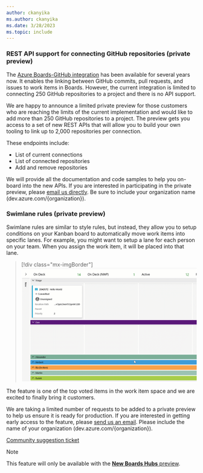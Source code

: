 ```yaml
---
author: ckanyika
ms.author: ckanyika
ms.date: 3/28/2023
ms.topic: include
---
```


### REST API support for connecting GitHub repositories (private preview)

The [Azure Boards-GitHub integration](/azure/devops/boards/github/?view=azure-devops&preserve-view=true) has been available for several years now. It enables the linking between GitHub commits, pull requests, and issues to work items in Boards.  However, the current integration is limited to connecting 250 GitHub repositories to a project and there is no API support.

We are happy to announce a limited private preview for those customers who are reaching the limits of the current implementation and would like to add more than 250 GitHub repositories to a project. The preview gets you access to a set of new REST APIs that will allow you to build your own tooling to link up to 2,000 repositories per connection.

These endpoints include:
* List of current connections
* List of connected repositories
* Add and remove repositories

We will provide all the documentation and code samples to help you on-board into the new APIs. If you are interested in participating in the private preview, please [email us directly](mailto:dahellem@microsoft.com). Be sure to include your organization name (dev.azure.com/{organization}).

### Swimlane rules (private preview)

Swimlane rules are similar to style rules, but instead, they allow you to setup conditions on your Kanban board to automatically move work items into specific lanes. For example, you might want to setup a lane for each person on your team. When you assign the work item, it will be placed into that lane.

> [!div class="mx-imgBorder"]
> ![Gif to demo editing of shareable picklist fields.](../../media/219-boards-01.gif "gif to demo editing of shareable picklist fields")

The feature is one of the top voted items in the work item space and we are excited to finally bring it customers. 

We are taking a limited number of requests to be added to a private preview to help us ensure it is ready for production. If you are interested in getting early access to the feature, please [send us an email](mailto:%20dahellem@microsoft.com). Please include the name of your organization (dev.azure.com/{organization}).

[Community suggestion ticket](https://developercommunity.visualstudio.com/t/swimlanes-rules/365710)

> [!NOTE]
> This feature will only be available with the [**New Boards Hubs** preview](https://devblogs.microsoft.com/devops/new-boards-hub-public-preview/).